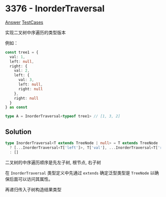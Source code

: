 # 3376 - InorderTraversal

[Answer](https://github.com/lybenson/ts-checker/blob/master/src/3376-medium-inordertraversal/template.ts) [TestCases](https://github.com/lybenson/ts-checker/blob/master/src/3376-medium-inordertraversal/test-cases.ts)

实现二叉树中序遍历的类型版本

例如：

```ts
const tree1 = {
  val: 1,
  left: null,
  right: {
    val: 2,
    left: {
      val: 3,
      left: null,
      right: null
    },
    right: null
  }
} as const

type A = InorderTraversal<typeof tree1> // [1, 3, 2]
```

## Solution

```ts
type InorderTraversal<T extends TreeNode | null> = T extends TreeNode
  ? [...InorderTraversal<T['left']>, T['val'], ...InorderTraversal<T['right']>]
  : []
```

二叉树的中序遍历顺序是先左子树, 根节点, 右子树

在 `InorderTraversal` 类型定义中先通过 `extends` 确定泛型类型是 `TreeNode` 以确保后面可以访问其属性。

再递归传入子树构造结果类型
